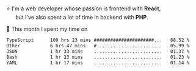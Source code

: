 ⭐ I'm a web developer whose passion is frontend with <b>React</b>,<br/>
&nbsp; &nbsp; &nbsp; but I've also spent a lot of time in backend with <b>PHP</b>.

📅 This month I spent my time on

<!--START_SECTION:waka-->

```txt
TypeScript      100 hrs 23 mins ######################...   88.52 %
Other           6 hrs 47 mins   #........................   05.99 %
JSON            1 hr 33 mins    .........................   01.37 %
Bash            1 hr 23 mins    .........................   01.23 %
YAML            1 hr 17 mins    .........................   01.14 %
```

<!--END_SECTION:waka-->
